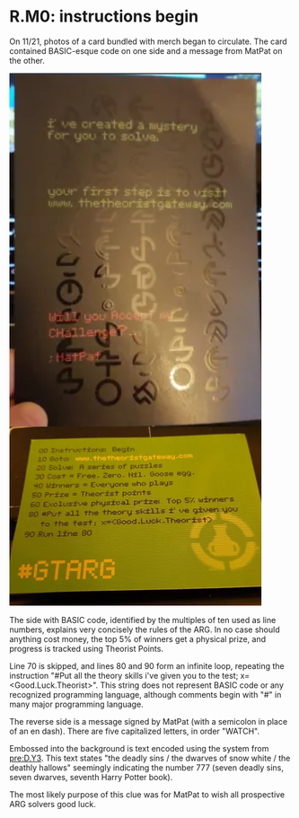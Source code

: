 # R.M0: instructions begin

On 11/21, photos of a card bundled with merch began to circulate.
The card contained BASIC-esque code on one side and a message from MatPat on the other.

![](./assets/1.r.m0.card.png)

The side with BASIC code, identified by the multiples of ten used as line numbers, explains very concisely the rules of the ARG.
In no case should anything cost money, the top 5% of winners get a physical prize, and progress is tracked using Theorist Points.

Line 70 is skipped, and lines 80 and 90 form an infinite loop, repeating the instruction "\#Put all the theory skills i've given you to the test; x=&lt;Good.Luck.Theorist&gt;".
This string does not represent BASIC code or any recognized programming language, although comments begin with "\#" in many major programming language.

The reverse side is a message signed by MatPat \(with a semicolon in place of an en dash\).
There are five capitalized letters, in order "WATCH".

Embossed into the background is text encoded using the system from [pre:D.Y3](../../pre-arg/d.y3.md).
This text states "the deadly sins / the dwarves of snow white / the deathly hallows" seemingly indicating the number 777 \(seven deadly sins, seven dwarves, seventh Harry Potter book\).

The most likely purpose of this clue was for MatPat to wish all prospective ARG solvers good luck.

